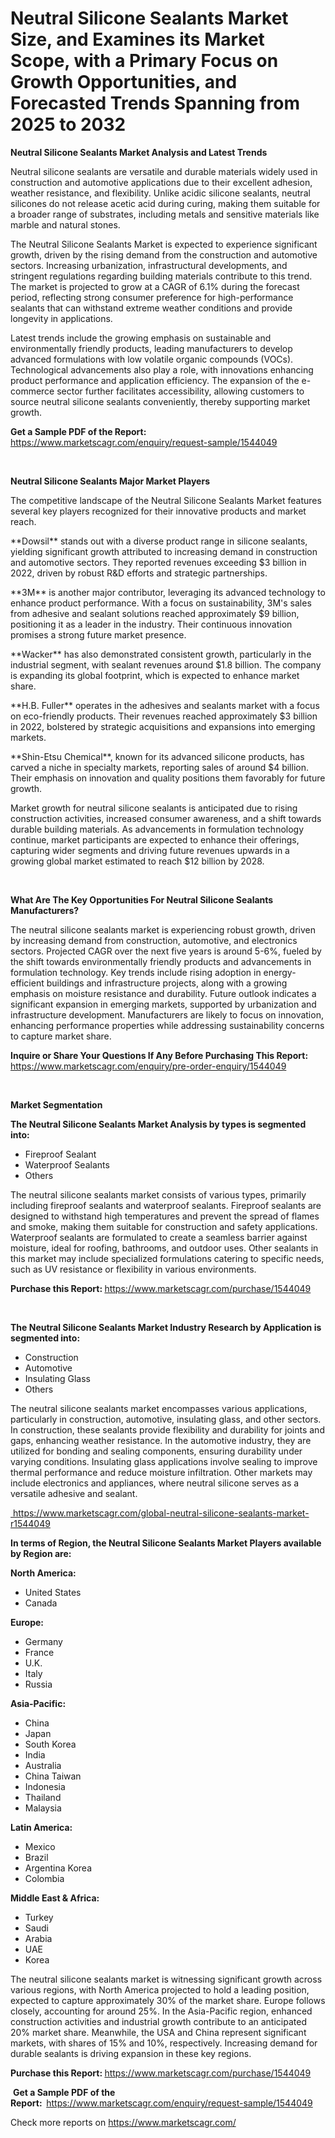 <p><h1>Neutral Silicone Sealants Market Size, and Examines its Market Scope, with a Primary Focus on Growth Opportunities, and Forecasted Trends Spanning from 2025 to 2032</h1></p><p><strong>Neutral Silicone Sealants Market Analysis and Latest Trends</strong></p>
<p><p>Neutral silicone sealants are versatile and durable materials widely used in construction and automotive applications due to their excellent adhesion, weather resistance, and flexibility. Unlike acidic silicone sealants, neutral silicones do not release acetic acid during curing, making them suitable for a broader range of substrates, including metals and sensitive materials like marble and natural stones.</p><p>The Neutral Silicone Sealants Market is expected to experience significant growth, driven by the rising demand from the construction and automotive sectors. Increasing urbanization, infrastructural developments, and stringent regulations regarding building materials contribute to this trend. The market is projected to grow at a CAGR of 6.1% during the forecast period, reflecting strong consumer preference for high-performance sealants that can withstand extreme weather conditions and provide longevity in applications.</p><p>Latest trends include the growing emphasis on sustainable and environmentally friendly products, leading manufacturers to develop advanced formulations with low volatile organic compounds (VOCs). Technological advancements also play a role, with innovations enhancing product performance and application efficiency. The expansion of the e-commerce sector further facilitates accessibility, allowing customers to source neutral silicone sealants conveniently, thereby supporting market growth.</p></p>
<p><strong>Get a Sample PDF of the Report:&nbsp;</strong> <a href="https://www.marketscagr.com/enquiry/request-sample/1544049?utm_campaign=1999&utm_medium=2&utm_source=Github&utm_content=ia&utm_term=01022025&utm_id=neutral-silicone-sealants">https://www.marketscagr.com/enquiry/request-sample/1544049</a></p>
<p>&nbsp;</p>
<p><strong>Neutral Silicone Sealants Major Market Players</strong></p>
<p><p>The competitive landscape of the Neutral Silicone Sealants Market features several key players recognized for their innovative products and market reach. </p><p>**Dowsil** stands out with a diverse product range in silicone sealants, yielding significant growth attributed to increasing demand in construction and automotive sectors. They reported revenues exceeding $3 billion in 2022, driven by robust R&D efforts and strategic partnerships.</p><p>**3M** is another major contributor, leveraging its advanced technology to enhance product performance. With a focus on sustainability, 3M's sales from adhesive and sealant solutions reached approximately $9 billion, positioning it as a leader in the industry. Their continuous innovation promises a strong future market presence.</p><p>**Wacker** has also demonstrated consistent growth, particularly in the industrial segment, with sealant revenues around $1.8 billion. The company is expanding its global footprint, which is expected to enhance market share.</p><p>**H.B. Fuller** operates in the adhesives and sealants market with a focus on eco-friendly products. Their revenues reached approximately $3 billion in 2022, bolstered by strategic acquisitions and expansions into emerging markets.</p><p>**Shin-Etsu Chemical**, known for its advanced silicone products, has carved a niche in specialty markets, reporting sales of around $4 billion. Their emphasis on innovation and quality positions them favorably for future growth.</p><p>Market growth for neutral silicone sealants is anticipated due to rising construction activities, increased consumer awareness, and a shift towards durable building materials. As advancements in formulation technology continue, market participants are expected to enhance their offerings, capturing wider segments and driving future revenues upwards in a growing global market estimated to reach $12 billion by 2028.</p></p>
<p>&nbsp;</p>
<p><strong>What Are The Key Opportunities For Neutral Silicone Sealants Manufacturers?</strong></p>
<p><p>The neutral silicone sealants market is experiencing robust growth, driven by increasing demand from construction, automotive, and electronics sectors. Projected CAGR over the next five years is around 5-6%, fueled by the shift towards environmentally friendly products and advancements in formulation technology. Key trends include rising adoption in energy-efficient buildings and infrastructure projects, along with a growing emphasis on moisture resistance and durability. Future outlook indicates a significant expansion in emerging markets, supported by urbanization and infrastructure development. Manufacturers are likely to focus on innovation, enhancing performance properties while addressing sustainability concerns to capture market share.</p></p>
<p><strong>Inquire or Share Your Questions If Any Before Purchasing This Report:</strong> <a href="https://www.marketscagr.com/enquiry/pre-order-enquiry/1544049?utm_campaign=1999&utm_medium=2&utm_source=Github&utm_content=ia&utm_term=01022025&utm_id=neutral-silicone-sealants">https://www.marketscagr.com/enquiry/pre-order-enquiry/1544049</a></p>
<p>&nbsp;</p>
<p><strong>Market Segmentation</strong></p>
<p><strong>The Neutral Silicone Sealants Market Analysis by types is segmented into:</strong></p>
<p><ul><li>Fireproof Sealant</li><li>Waterproof Sealants</li><li>Others</li></ul></p>
<p><p>The neutral silicone sealants market consists of various types, primarily including fireproof sealants and waterproof sealants. Fireproof sealants are designed to withstand high temperatures and prevent the spread of flames and smoke, making them suitable for construction and safety applications. Waterproof sealants are formulated to create a seamless barrier against moisture, ideal for roofing, bathrooms, and outdoor uses. Other sealants in this market may include specialized formulations catering to specific needs, such as UV resistance or flexibility in various environments.</p></p>
<p><strong>Purchase this Report:&nbsp;</strong><a href="https://www.marketscagr.com/purchase/1544049?utm_campaign=1999&utm_medium=2&utm_source=Github&utm_content=ia&utm_term=01022025&utm_id=neutral-silicone-sealants">https://www.marketscagr.com/purchase/1544049</a></p>
<p>&nbsp;</p>
<p><strong>The Neutral Silicone Sealants Market Industry Research by Application is segmented into:</strong></p>
<p><ul><li>Construction</li><li>Automotive</li><li>Insulating Glass</li><li>Others</li></ul></p>
<p><p>The neutral silicone sealants market encompasses various applications, particularly in construction, automotive, insulating glass, and other sectors. In construction, these sealants provide flexibility and durability for joints and gaps, enhancing weather resistance. In the automotive industry, they are utilized for bonding and sealing components, ensuring durability under varying conditions. Insulating glass applications involve sealing to improve thermal performance and reduce moisture infiltration. Other markets may include electronics and appliances, where neutral silicone serves as a versatile adhesive and sealant.</p></p>
<p><a href="https://www.marketscagr.com/global-neutral-silicone-sealants-market-r1544049?utm_campaign=1999&utm_medium=2&utm_source=Github&utm_content=ia&utm_term=01022025&utm_id=neutral-silicone-sealants">&nbsp;https://www.marketscagr.com/global-neutral-silicone-sealants-market-r1544049</a></p>
<p><strong>In terms of Region, the Neutral Silicone Sealants Market Players available by Region are:</strong></p>
<p>
    <p> <strong> North America: </strong>
        <ul>
            <li>United States</li>
            <li>Canada</li>
        </ul>
        </p> 
    <p> <strong> Europe: </strong>
        <ul>
            <li>Germany</li>
            <li>France</li>
            <li>U.K.</li>
            <li>Italy</li>
            <li>Russia</li>
        </ul>
        </p> 
    <p> <strong> Asia-Pacific: </strong>
        <ul>
            <li>China</li>
            <li>Japan</li>
            <li>South Korea</li>
            <li>India</li>
            <li>Australia</li>
            <li>China Taiwan</li>
            <li>Indonesia</li>
            <li>Thailand</li>
            <li>Malaysia</li>
        </ul>
        </p> 
    <p> <strong> Latin America: </strong>
        <ul>
            <li>Mexico</li>
            <li>Brazil</li>
            <li>Argentina Korea</li>
            <li>Colombia</li>
        </ul>
        </p> 
    <p> <strong> Middle East & Africa: </strong>
        <ul>
            <li>Turkey</li>
            <li>Saudi</li>
            <li>Arabia</li>
            <li>UAE</li>
            <li>Korea</li>
        </ul>
    </p>
    </p>
<p><p>The neutral silicone sealants market is witnessing significant growth across various regions, with North America projected to hold a leading position, expected to capture approximately 30% of the market share. Europe follows closely, accounting for around 25%. In the Asia-Pacific region, enhanced construction activities and industrial growth contribute to an anticipated 20% market share. Meanwhile, the USA and China represent significant markets, with shares of 15% and 10%, respectively. Increasing demand for durable sealants is driving expansion in these key regions.</p></p>
<p><strong>Purchase this Report: </strong><a href="https://www.marketscagr.com/purchase/1544049?utm_campaign=1999&utm_medium=2&utm_source=Github&utm_content=ia&utm_term=01022025&utm_id=neutral-silicone-sealants">https://www.marketscagr.com/purchase/1544049</a></p>
<p>&nbsp;<strong>Get a Sample PDF of the Report:&nbsp;&nbsp;</strong><a href="https://www.marketscagr.com/enquiry/request-sample/1544049?utm_campaign=1999&utm_medium=2&utm_source=Github&utm_content=ia&utm_term=01022025&utm_id=neutral-silicone-sealants">https://www.marketscagr.com/enquiry/request-sample/1544049</a></p>
<p><strong></strong></p>
<p>Check more reports on <a href="https://www.marketscagr.com/?utm_campaign=1999&utm_medium=2&utm_source=Github&utm_content=ia&utm_term=01022025&utm_id=neutral-silicone-sealants">https://www.marketscagr.com/</a></p>